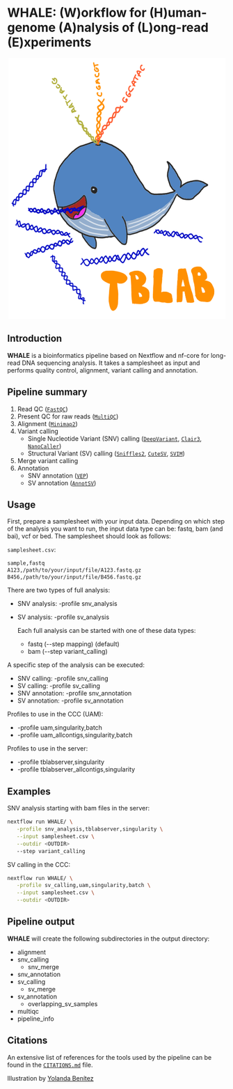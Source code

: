 # WHALE: (W)orkflow for (H)uman-genome (A)nalysis of (L)ong-read (E)xperiments

<p align="center">
  <img width="500" height="600" src="docs/images/PENUP_20241005_013818.png">
</p>

## Introduction

**WHALE** is a bioinformatics pipeline based on Nextflow and nf-core for long-read DNA sequencing analysis. It takes a samplesheet as input and performs quality control, alignment, variant calling and annotation.

<!-- TODO nf-core: Include a figure that guides the user through the major workflow steps. Many nf-core
     workflows use the "tube map" design for that. See https://nf-co.re/docs/contributing/design_guidelines#examples for examples.   -->
<!-- TODO nf-core: Fill in short bullet-pointed list of the default steps in the pipeline -->

## Pipeline summary

1. Read QC ([`FastQC`](https://www.bioinformatics.babraham.ac.uk/projects/fastqc/))
2. Present QC for raw reads ([`MultiQC`](http://multiqc.info/))
3. Alignment ([`Minimap2`](https://github.com/lh3/minimap2))
4. Variant calling
    - Single Nucleotide Variant (SNV) calling ([`DeepVariant`](https://github.com/google/deepvariant), [`Clair3`](https://github.com/HKU-BAL/Clair3), [`NanoCaller`](https://github.com/WGLab/NanoCaller))
    - Structural Variant (SV) calling ([`Sniffles2`](https://github.com/fritzsedlazeck/Sniffles), [`CuteSV`](https://github.com/tjiangHIT/cuteSV), [`SVIM`](https://github.com/eldariont/svim))
5. Merge variant calling
6. Annotation
    - SNV annotation ([`VEP`](https://github.com/Ensembl/ensembl-vep))
    - SV annotation ([`AnnotSV`](https://github.com/lgmgeo/AnnotSV))

## Usage

First, prepare a samplesheet with your input data. Depending on which step of the analysis you want to run, the input data type can be: fastq, bam (and bai), vcf or bed. The samplesheet should look as follows:

`samplesheet.csv`:

```csv
sample,fastq
A123,/path/to/your/input/file/A123.fastq.gz
B456,/path/to/your/input/file/B456.fastq.gz
```

There are two types of full analysis:
- SNV analysis: -profile snv_analysis
- SV analysis: -profile sv_analysis
    
  Each full analysis can be started with one of these data types:
  - fastq (--step mapping) (default)
  - bam (--step variant_calling)
    
A specific step of the analysis can be executed:
- SNV calling: -profile snv_calling
- SV calling: -profile sv_calling
- SNV annotation: -profile snv_annotation
- SV annotation: -profile sv_annotation

Profiles to use in the CCC (UAM):
- -profile uam,singularity,batch
- -profile uam_allcontigs,singularity,batch

Profiles to use in the server:
- -profile tblabserver,singularity
- -profile tblabserver_allcontigs,singularity

## Examples

SNV analysis starting with bam files in the server:

```bash
nextflow run WHALE/ \
   -profile snv_analysis,tblabserver,singularity \
   --input samplesheet.csv \
   --outdir <OUTDIR>
   --step variant_calling
```

SV calling in the CCC:

```bash
nextflow run WHALE/ \
   -profile sv_calling,uam,singularity,batch \
   --input samplesheet.csv \
   --outdir <OUTDIR>
```

## Pipeline output

**WHALE** will create the following subdirectories in the output directory:
- alignment
- snv_calling
  - snv_merge
- snv_annotation
- sv_calling
  - sv_merge
- sv_annotation
  - overlapping_sv_samples
- multiqc
- pipeline_info

## Citations

An extensive list of references for the tools used by the pipeline can be found in the [`CITATIONS.md`](CITATIONS.md) file.

Illustration by [Yolanda Benítez](https://github.com/yolandabq)
